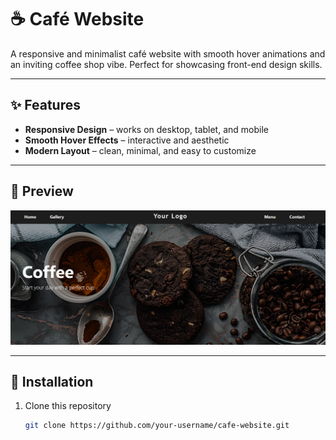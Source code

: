 # ☕ Café Website  

A responsive and minimalist café website with smooth hover animations and an inviting coffee shop vibe. Perfect for showcasing front-end design skills.  

---

## ✨ Features  
- **Responsive Design** – works on desktop, tablet, and mobile  
- **Smooth Hover Effects** – interactive and aesthetic  
- **Modern Layout** – clean, minimal, and easy to customize  

---

## 📸 Preview  
![Café Website Preview](./Cafe-website's-preview.png)  

---

## 📂 Installation  
1. Clone this repository  
   ```bash
   git clone https://github.com/your-username/cafe-website.git
